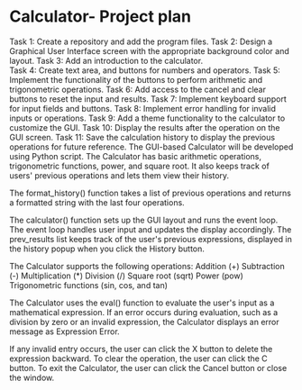 # Calculator- Project plan
Task 1: Create a repository and add the program files. 
Task 2: Design a Graphical User Interface screen with the appropriate background color and layout. 
Task 3: Add an introduction to the calculator.  
Task 4: Create text area, and buttons for numbers and operators. 
Task 5: Implement the functionality of the buttons to perform arithmetic and trigonometric operations. 
Task 6: Add access to the cancel and clear buttons to reset the input and results. 
Task 7: Implement keyboard support for input fields and buttons. 
Task 8: Implement error handling for invalid inputs or operations. 
Task 9: Add a theme functionality to the calculator to customize the GUI. 
Task 10: Display the results after the operation on the GUI screen. 
Task 11: Save the calculation history to display the previous operations for future reference.
The GUI-based Calculator will be developed using Python script. The Calculator has basic arithmetic operations, trigonometric functions, power, and square root. It also keeps track of users' previous operations and lets them view their history.

The format_history() function takes a list of previous operations and returns a formatted string with the last four operations.

The calculator() function sets up the GUI layout and runs the event loop. The event loop handles user input and updates the display accordingly. The prev_results list keeps track of the user's previous expressions, displayed in the history popup when you click the History button.

The Calculator supports the following operations:
Addition (+)
Subtraction (-)
Multiplication (*)
Division (/)
Square root (sqrt)
Power (pow)
Trigonometric functions (sin, cos, and tan)

The Calculator uses the eval() function to evaluate the user's input as a mathematical expression. If an error occurs during evaluation, such as a division by zero or an invalid expression, the Calculator displays an error message as Expression Error.

If any invalid entry occurs, the user can click the X button to delete the expression backward.
To clear the operation, the user can click the C button.
To exit the Calculator, the user can click the Cancel button or close the window.

